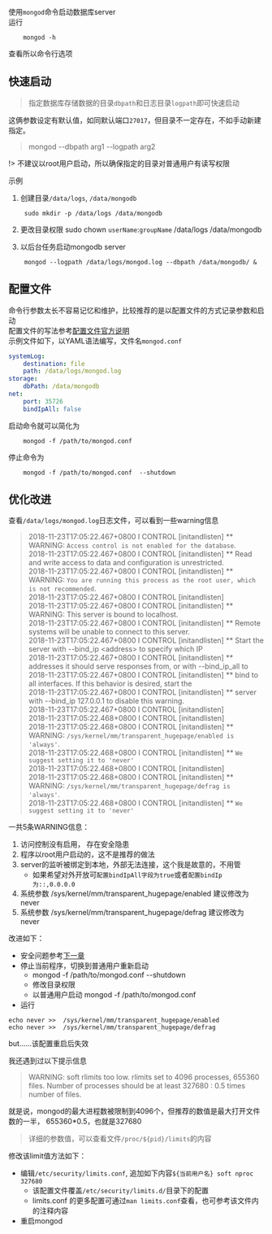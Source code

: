 使用`mongod`命令启动数据库server  
运行

        mongod -h
查看所以命令行选项

## 快速启动
> 指定数据库存储数据的目录`dbpath`和日志目录`logpath`即可快速启动  

这俩参数设定有默认值，如同默认端口`27017`，但目录不一定存在，不如手动新建指定。
> mongod --dbpath arg1 --logpath arg2

!> 不建议以root用户启动，所以确保指定的目录对普通用户有读写权限

示例
1. 创建目录`/data/logs`, `/data/mongodb`
    
        sudo mkdir -p /data/logs /data/mongodb
2. 更改目录权限
        sudo chown `userName`:`groupName` /data/logs /data/mongodb
3. 以后台任务启动mongodb server

        mongod --logpath /data/logs/mongod.log --dbpath /data/mongodb/ &

## 配置文件
命令行参数太长不容易记忆和维护，比较推荐的是以配置文件的方式记录参数和启动  
配置文件的写法参考[配置文件官方说明](https://docs.mongodb.com/manual/reference/configuration-options/)  
示例文件如下，以YAML语法编写，文件名`mongod.conf`
```yaml
systemLog:
    destination: file
    path: /data/logs/mongod.log
storage:
    dbPath: /data/mongodb
net:
    port: 35726
    bindIpAll: false
```
启动命令就可以简化为  

        mongod -f /path/to/mongod.conf 
停止命令为

        mongod -f /path/to/mongod.conf  --shutdown

## 优化改进
查看`/data/logs/mongod.log`日志文件，可以看到一些warning信息
> 2018-11-23T17:05:22.467+0800 I CONTROL  [initandlisten] ** WARNING: `Access control is not enabled for the database`.  
2018-11-23T17:05:22.467+0800 I CONTROL  [initandlisten] **          Read and write access to data and configuration is unrestricted.  
2018-11-23T17:05:22.467+0800 I CONTROL  [initandlisten] ** WARNING: `You are running this process as the root user, which is not recommended`.  
2018-11-23T17:05:22.467+0800 I CONTROL  [initandlisten]   
2018-11-23T17:05:22.467+0800 I CONTROL  [initandlisten] ** WARNING: This server is bound to localhost.  
2018-11-23T17:05:22.467+0800 I CONTROL  [initandlisten] **          Remote systems will be unable to connect to this server.   
2018-11-23T17:05:22.467+0800 I CONTROL  [initandlisten] **          Start the server with --bind_ip &lt;address&gt; to specify which IP   
2018-11-23T17:05:22.467+0800 I CONTROL  [initandlisten] **          addresses it should serve responses from, or with --bind_ip_all to  
2018-11-23T17:05:22.467+0800 I CONTROL  [initandlisten] **          bind to all interfaces. If this behavior is desired, start the  
2018-11-23T17:05:22.467+0800 I CONTROL  [initandlisten] **          server with --bind_ip 127.0.0.1 to disable this warning.  
2018-11-23T17:05:22.467+0800 I CONTROL  [initandlisten]   
2018-11-23T17:05:22.468+0800 I CONTROL  [initandlisten]   
2018-11-23T17:05:22.468+0800 I CONTROL  [initandlisten] ** WARNING: `/sys/kernel/mm/transparent_hugepage/enabled is 'always'`.  
2018-11-23T17:05:22.468+0800 I CONTROL  [initandlisten] **        `We suggest setting it to 'never' `   
2018-11-23T17:05:22.468+0800 I CONTROL  [initandlisten]   
2018-11-23T17:05:22.468+0800 I CONTROL  [initandlisten] ** WARNING: `/sys/kernel/mm/transparent_hugepage/defrag is 'always'`.  
2018-11-23T17:05:22.468+0800 I CONTROL  [initandlisten] **        `We suggest setting it to 'never'`  

一共5条WARNING信息：
1. 访问控制没有启用， 存在安全隐患
2. 程序以root用户启动的，这不是推荐的做法
3. server的监听被绑定到本地，外部无法连接，这个我是故意的，不用管
    - 如果希望对外开放可`配置bindIpAll字段为true`或者`配置bindIp为::,0.0.0.0`
5. 系统参数 /sys/kernel/mm/transparent_hugepage/enabled 建议修改为 never
5. 系统参数 /sys/kernel/mm/transparent_hugepage/defrag  建议修改为 never

改进如下：
- 安全问题参考[下一章](linux/auth)
- 停止当前程序，切换到普通用户重新启动
    - mongod -f /path/to/mongod.conf  --shutdown
    - 修改目录权限
    - 以普通用户启动 mongod -f /path/to/mongod.conf 
- 运行
```shell
echo never >>  /sys/kernel/mm/transparent_hugepage/enabled
echo never >>  /sys/kernel/mm/transparent_hugepage/defrag
```
but……该配置重启后失效

我还遇到过以下提示信息
> WARNING: soft rlimits too low. rlimits set to 4096 processes, 655360 files. Number of processes should be at least 327680 : 0.5 times number of files.

就是说，mongod的最大进程数被限制到4096个，但推荐的数值是最大打开文件数的一半， 655360*0.5，也就是327680  
> 详细的参数值，可以查看文件`/proc/${pid}/limits`的内容

修改该limit值方法如下：
- 编辑`/etc/security/limits.conf`, 追加如下内容`${当前用户名} soft nproc 327680`
    - 该配置文件覆盖`/etc/security/limits.d/`目录下的配置
    - limits.conf 的更多配置可通过`man limits.conf`查看，也可参考该文件内的注释内容
- 重启mongod


